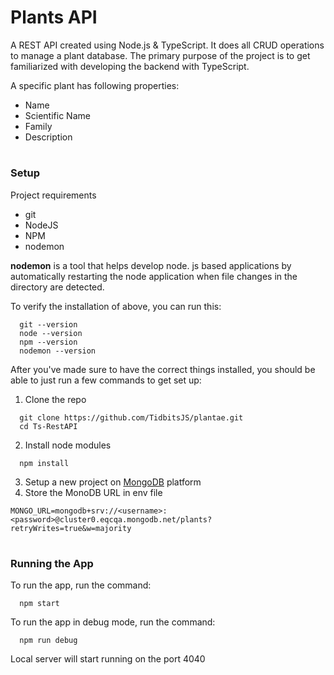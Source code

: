# Plants API

A REST API created using Node.js & TypeScript. It does all CRUD operations to manage a plant database. The primary purpose of the project is to get familiarized with developing the backend with TypeScript.

A specific plant has following properties:
* Name
* Scientific Name
* Family
* Description

#

### Setup

Project requirements

- git
- NodeJS
- NPM
- nodemon

**nodemon** is a tool that helps develop node. js based applications by automatically restarting the node application when file changes in the directory are detected.

To verify the installation of above, you can run this:

```shell
  git --version
  node --version
  npm --version
  nodemon --version
```

After you've made sure to have the correct things installed, you should be able to just run a few commands to get set up:

1. Clone the repo

```shell
  git clone https://github.com/TidbitsJS/plantae.git
  cd Ts-RestAPI
```

2. Install node modules

```shell
  npm install
```

3. Setup a new project on [MongoDB](https://www.mongodb.com/) platform
4. Store the MonoDB URL in env file

```text
MONGO_URL=mongodb+srv://<username>:<password>@cluster0.eqcqa.mongodb.net/plants?retryWrites=true&w=majority
```

#

### Running the App

To run the app, run the command:

```shell
  npm start
```

To run the app in debug mode, run the command:

```shell
  npm run debug
```

Local server will start running on the port 4040

